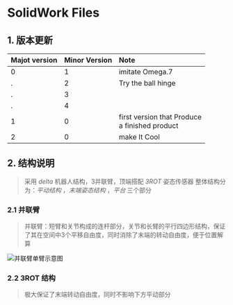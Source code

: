 # SolidWork Files
## 1. 版本更新
| Majot version | Minor Version | Note                                              |
| ------------- | ------------- | :------------------------------------------------ |
| 0             | 1             | imitate Omega.7                                   |
| .             | 2             | Try the ball hinge                                |
| .             | 3             |                                                   |
| .             | 4             |                                                   |
| 1             | 0             | first version that Produce<br> a finished product |
| 2             | 0             | make It Cool                                      |

## 2. 结构说明
>采用 _delta_ 机器人结构，3并联臂，顶端搭配 _3ROT_ 姿态传感器
整体结构分为：_平动结构_ ，_末端姿态结构_ ，_平台_ 三个部分

### 2.1 并联臂
>并联臂：短臂和关节构成的连杆部分，关节和长臂的平行四边形结构，保证了其在空间中3个平移自由度，同时消除了末端的转动自由度，便于位置解算

![并联臂单臂示意图](image.png)

### 2.2 3ROT 结构
> 极大保证了末端转动自由度，同时不影响下方平动部分